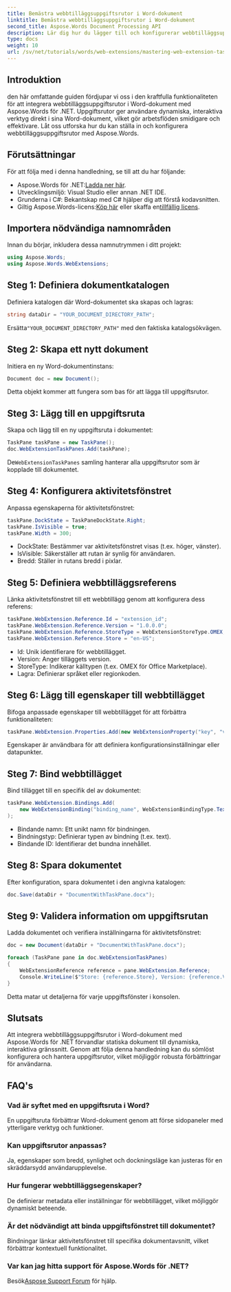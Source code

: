 ```yaml
---
title: Bemästra webbtilläggsuppgiftsrutor i Word-dokument
linktitle: Bemästra webbtilläggsuppgiftsrutor i Word-dokument
second_title: Aspose.Words Document Processing API
description: Lär dig hur du lägger till och konfigurerar webbtilläggsuppgiftsrutor i Word-dokument med Aspose.Words för .NET. Följ den här omfattande guiden för sömlös integration med detaljerade kodexempel och steg-för-steg-instruktioner.
type: docs
weight: 10
url: /sv/net/tutorials/words/web-extensions/mastering-web-extension-task-panes/
---
```

## Introduktion  

den här omfattande guiden fördjupar vi oss i den kraftfulla funktionaliteten för att integrera webbtilläggsuppgiftsrutor i Word-dokument med Aspose.Words för .NET. Uppgiftsrutor ger användare dynamiska, interaktiva verktyg direkt i sina Word-dokument, vilket gör arbetsflöden smidigare och effektivare. Låt oss utforska hur du kan ställa in och konfigurera webbtilläggsuppgiftsrutor med Aspose.Words.

## Förutsättningar  

För att följa med i denna handledning, se till att du har följande:  

-  Aspose.Words för .NET:[Ladda ner här](https://releases.aspose.com/words/net/).  
- Utvecklingsmiljö: Visual Studio eller annan .NET IDE.  
- Grunderna i C#: Bekantskap med C# hjälper dig att förstå kodavsnitten.  
-  Giltig Aspose.Words-licens:[Köp här](https://purchase.aspose.com/buy) eller skaffa en[tillfällig licens](https://purchase.aspose.com/temporary-license/).  

## Importera nödvändiga namnområden  

Innan du börjar, inkludera dessa namnutrymmen i ditt projekt:  

```csharp
using Aspose.Words;
using Aspose.Words.WebExtensions;
```

## Steg 1: Definiera dokumentkatalogen  

Definiera katalogen där Word-dokumentet ska skapas och lagras:  

```csharp
string dataDir = "YOUR_DOCUMENT_DIRECTORY_PATH";
```

 Ersätta`"YOUR_DOCUMENT_DIRECTORY_PATH"` med den faktiska katalogsökvägen.

## Steg 2: Skapa ett nytt dokument  

Initiera en ny Word-dokumentinstans:  

```csharp
Document doc = new Document();
```

Detta objekt kommer att fungera som bas för att lägga till uppgiftsrutor.

## Steg 3: Lägg till en uppgiftsruta  

Skapa och lägg till en ny uppgiftsruta i dokumentet:  

```csharp
TaskPane taskPane = new TaskPane();
doc.WebExtensionTaskPanes.Add(taskPane);
```

 De`WebExtensionTaskPanes` samling hanterar alla uppgiftsrutor som är kopplade till dokumentet.

## Steg 4: Konfigurera aktivitetsfönstret  

Anpassa egenskaperna för aktivitetsfönstret:  

```csharp
taskPane.DockState = TaskPaneDockState.Right;
taskPane.IsVisible = true;
taskPane.Width = 300;
```

- DockState: Bestämmer var aktivitetsfönstret visas (t.ex. höger, vänster).  
- IsVisible: Säkerställer att rutan är synlig för användaren.  
- Bredd: Ställer in rutans bredd i pixlar.

## Steg 5: Definiera webbtilläggsreferens  

Länka aktivitetsfönstret till ett webbtillägg genom att konfigurera dess referens:  

```csharp
taskPane.WebExtension.Reference.Id = "extension_id";
taskPane.WebExtension.Reference.Version = "1.0.0.0";
taskPane.WebExtension.Reference.StoreType = WebExtensionStoreType.OMEX;
taskPane.WebExtension.Reference.Store = "en-US";
```

- Id: Unik identifierare för webbtillägget.  
- Version: Anger tilläggets version.  
- StoreType: Indikerar källtypen (t.ex. OMEX för Office Marketplace).  
- Lagra: Definierar språket eller regionkoden.

## Steg 6: Lägg till egenskaper till webbtillägget  

Bifoga anpassade egenskaper till webbtillägget för att förbättra funktionaliteten:  

```csharp
taskPane.WebExtension.Properties.Add(new WebExtensionProperty("key", "value"));
```

Egenskaper är användbara för att definiera konfigurationsinställningar eller datapunkter.

## Steg 7: Bind webbtillägget  

Bind tillägget till en specifik del av dokumentet:  

```csharp
taskPane.WebExtension.Bindings.Add(
    new WebExtensionBinding("binding_name", WebExtensionBindingType.Text, "binding_id")
);
```

- Bindande namn: Ett unikt namn för bindningen.  
- Bindningstyp: Definierar typen av bindning (t.ex. text).  
- Bindande ID: Identifierar det bundna innehållet.

## Steg 8: Spara dokumentet  

Efter konfiguration, spara dokumentet i den angivna katalogen:  

```csharp
doc.Save(dataDir + "DocumentWithTaskPane.docx");
```

## Steg 9: Validera information om uppgiftsrutan  

Ladda dokumentet och verifiera inställningarna för aktivitetsfönstret:  

```csharp
doc = new Document(dataDir + "DocumentWithTaskPane.docx");

foreach (TaskPane pane in doc.WebExtensionTaskPanes)
{
    WebExtensionReference reference = pane.WebExtension.Reference;
    Console.WriteLine($"Store: {reference.Store}, Version: {reference.Version}, ID: {reference.Id}");
}
```

Detta matar ut detaljerna för varje uppgiftsfönster i konsolen.

## Slutsats  

Att integrera webbtilläggsuppgiftsrutor i Word-dokument med Aspose.Words för .NET förvandlar statiska dokument till dynamiska, interaktiva gränssnitt. Genom att följa denna handledning kan du sömlöst konfigurera och hantera uppgiftsrutor, vilket möjliggör robusta förbättringar för användarna.

## FAQ's  

### Vad är syftet med en uppgiftsruta i Word?  
En uppgiftsruta förbättrar Word-dokument genom att förse sidopaneler med ytterligare verktyg och funktioner.

### Kan uppgiftsrutor anpassas?  
Ja, egenskaper som bredd, synlighet och dockningsläge kan justeras för en skräddarsydd användarupplevelse.

### Hur fungerar webbtilläggsegenskaper?  
De definierar metadata eller inställningar för webbtillägget, vilket möjliggör dynamiskt beteende.

### Är det nödvändigt att binda uppgiftsfönstret till dokumentet?  
Bindningar länkar aktivitetsfönstret till specifika dokumentavsnitt, vilket förbättrar kontextuell funktionalitet.

### Var kan jag hitta support för Aspose.Words för .NET?  
 Besök[Aspose Support Forum](https://forum.aspose.com/c/words/8) för hjälp.